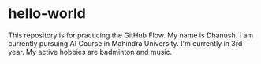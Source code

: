 # hello-world
This repository is for practicing the GitHub Flow.
My name is Dhanush. I am currently pursuing AI Course in Mahindra University.
I'm currently in 3rd year.
My active hobbies are badminton and music.

